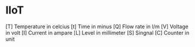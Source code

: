 # IIoT

[T] Temperature in celcius
[t] Time in minus
[Q] Flow rate in l/m
[V] Voltage in volt
[I] Current in ampare
[L] Level in millimeter
[S] Singnal
[C] Counter in unit
